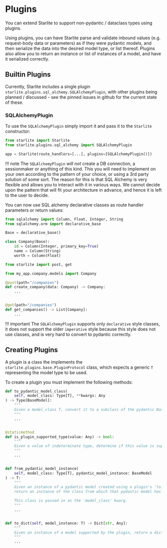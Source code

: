 # Plugins

You can extend Starlite to support non-pydantic / dataclass types using plugins.

Using plugins, you can have Starlite parse and validate inbound values (e.g. request-body data or parameters) as if they
were pydantic models, and then serialize the data into the desired model type, or list thereof. Plugins also allow you
to return an instance or list of instances of a model, and have it serialized correctly.

## Builtin Plugins

Currently, Starlite includes a single plugin `starlite.plugins.sql_alchemy.SQLAlchemyPlugin`, with other plugins being
planned / discussed - see the pinned issues in github for the current state of these.

### SQLAlchemyPlugin

To use the `SQLAlchemyPlugin` simply import it and pass it to the `Starlite` constructor:

```python title="my_app/main.py"
from starlite import Starlite
from starlite.plugins.sql_alchemy import SQLAlchemyPlugin

app = Starlite(route_handlers=[...], plugins=[SQLAlchemyPlugin()])
```

!!! note
    The `SQLAlchemyPlugin` *will not* create a DB connection, a sessionmaker or anything of this kind. This
    you will need to implement on your own according to the pattern of your choice, or using a 3rd party solution of some
    sort. The reason for this is that SQL Alchemy is very flexible and allows you to interact with it in various ways.
    We cannot decide upon the pattern that will fit your architecture in advance, and hence it is left to the user to decide.

You can now use SQL alchemy declarative classes as route handler parameters or return values:

```python title="my_app/company/models/company.py"
from sqlalchemy import Column, Float, Integer, String
from sqlalchemy.orm import declarative_base

Base = declarative_base()

class Company(Base):
    id = Column(Integer, primary_key=True)
    name = Column(String)
    worth = Column(Float)
```

```python title="my_app/company/endpoints.py"
from starlite import post, get

from my_app.company.models import Company

@post(path="/companies")
def create_company(data: Company) -> Company:
    ...


@get(path="/companies")
def get_companies() -> List[Company]:
    ...
```

!!! important
    The `SQLAlchemyPlugin` supports only `declarative` style classes, it does not support the older `imperative` style
    because this style does not use classes, and is very hard to convert to pydantic correctly.


## Creating Plugins

A plugin is a class the implements the `starlite.plugins.base.PluginProtocol` class, which expects a generic `T`
representing the model type to be used.

To create a plugin you must implement the following methods:

```python
def to_pydantic_model_class(
    self, model_class: Type[T], **kwargs: Any
) -> Type[BaseModel]:
    """
    Given a model_class T, convert it to a subclass of the pydantic BaseModel
    """
    ...


@staticmethod
def is_plugin_supported_type(value: Any) -> bool:
    """
    Given a value of indeterminate type, determine if this value is supported by the plugin by returning a bool.
    """
    ...


def from_pydantic_model_instance(
    self, model_class: Type[T], pydantic_model_instance: BaseModel
) -> T:
    """
    Given an instance of a pydantic model created using a plugin's 'to_pydantic_model_class',
    return an instance of the class from which that pydantic model has been created.

    This class is passed in as the 'model_class' kwarg.
    """
    ...


def to_dict(self, model_instance: T) -> Dict[str, Any]:
    """
    Given an instance of a model supported by the plugin, return a dictionary of serilizable values.
    """
    ...
```
